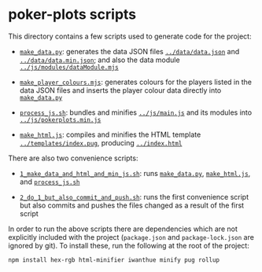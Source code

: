 # poker-plots scripts

This directory contains a few scripts used to generate code for the
project:

+ [`make_data.py`](make_data.py): generates the data JSON files [`../data/data.json`](../data/data.json) and [`../data/data.min.json`](../data/data.min.json); and also the data module [`../js/modules/dataModule.mjs`](../js/modules/dataModule.mjs)

+ [`make_player_colours.mjs`](make_player_colours.mjs): generates colours for the players listed in the data JSON files and inserts the player colour data directly into [`make_data.py`](make_data.py)

+ [`process_js.sh`](process_js.sh): bundles and minifies [`../js/main.js`](../js/main.js) and its modules into [`../js/pokerplots.min.js`](../js/pokerplots.min.js)

+ [`make_html.js`](make_html.js): compiles and minifies the HTML template [`../templates/index.pug`](../templates/index.pug), producing [`../index.html`](../index.html)

There are also two convenience scripts:

+ [`1_make_data_and_html_and_min_js.sh`](1_make_data_and_html_and_min_js.sh): runs [`make_data.py`](make_data.py), [`make_html.js`](make_html.js), and [`process_js.sh`](process_js.sh)

+ [`2_do_1_but_also_commit_and_push.sh`](2_do_1_but_also_commit_and_push.sh): runs the first convenience script but also commits and pushes the files changed as a result of the first script

In order to run the above scripts there are dependencies which are not explicitly included with the project (`package.json` and `package-lock.json` are ignored by git). To install these, run the following at the root of the project:

```
npm install hex-rgb html-minifier iwanthue minify pug rollup
```
